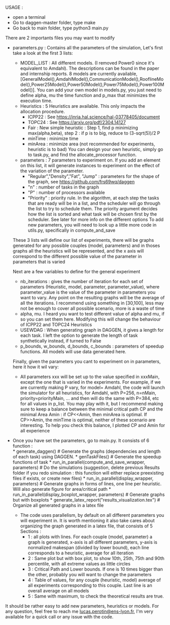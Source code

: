 USAGE :
- open a terminal
- Go to daggen-master folder, type make
- Go back to main folder, type python3 main.py

There are 2 importants files you may want to modify
- parameters.py : Contains all the parameters of the simulation, 
	Let's first take a look at the first 3 lists:
	* MODEL_LIST : All different models. (I removed Power0 since it's equivalent to Amdahl). The descriptions can be found in the paper and internship reports. 
			8 models are currently available, [GeneralModel(),AmdahlModel(),CommunicationModel(),RooflineModel(),Power25Model(),Power50Model(),Power75Model(),Power100Model()].
			You can add your own model in models.py, you just need to define alpha, mu the time function and p_max that minimizes the execution time.
	* Heuristics : 5 Heuristics are available. This only impacts the allocation procedure. 
		- ICPP22 : See https://inria.hal.science/hal-03778405/document
		- TOPC24 : See https://arxiv.org/pdf/2304.14127	
		- Fair : New simple heuristic : Step 1, find p minimizing max(alpha,beta), step 2 : if p is to big, reduce to (3-sqrt(5))/2 P
		- minTime : minimize time
		- minArea : minimize area			(not recommended for experiments, heuristic is to bad)
	You can design your own heuristic, simply go to task.py, and find the allocate_processor function.
	* parameters : 7 parameters to experiment on. If you add an element on this list, it will generate instances to experiment on the effect of the variation of the parameter.
		- "Regular","Density","Fat", "Jump" : parameters for the shape of the graph, see https://github.com/frs69wq/daggen
		- "n" : number of tasks in the graph
		- "P" : number of processors available
		- "Priority" : priority rule. In the algorithm, at each step the tasks that are ready will be in a list, and the scheduler will go through the list to try to schedule them. The priority argument decides how the list is sorted and what task will be chosen first by the scheduler. See later for more info on the different options
	To add new parameters, you will need to look up a little more code in utils.py, specifically in compute_and_save

	These 3 lists will define our list of experiments, there will be graphs generated for any possible couples (model, parameters) and in thoses graphs all the heuristics will be represented,
	and the x axis will correspond to the different possible value of the parameter in parameters that is varied




	Next are a few variables to define for the general experiment
	* nb_iterations : gives the number of iteration for each set of parameters (Heuristic, model, parameter, parameter_value), where parameter_value is the value of the parameter in parameters you want to vary. Any point on the resulting graphs will be the average of all the iterations. I recommend using something in [30,100], less may not be enough to cover all possible scenario, more is a waste of time
	* alpha, mu. I heard you want to test different value of alpha and mu, if so you can set them here. Modifying this will change the behaviour of ICPP22 and TOPC24 Heuristics
	* USEWDAG : When generating graph in DAGGEN, it gives a length for each task. I left the option to generate the length of task synthetically instead, if turned to False
	* p_bounds, w_bounds, d_bounds, c_bounds : parameters of speedup functions. All models will use data generated here.

	Finally, given the parameters you cant to experiment on in parameters, here it how it wil vary:
	- All parameters xxx will be set up to the value specified in xxxMain, except the one that is varied in the experiments. 
	For example, if we are currently making P vary, for model= Amdahl, the code will launch the simulator for all heuristics, for Amdahl, with P=256, n=nMain, priority=priorityMain, ... and then will do the same with P=384, etc for all values in p_list.
	You may play with it, but I recommend making sure to keep a balance between the minimal critical path CP and the minimal Area Amin : if CP<<Amin, then minArea is optimal.
	If CP>>Amin, the minTime is optimal, neither of these scenario are interesting.
	To help you check this balance, I plotted CP and Amin for all experience


- Once you have set the parameters, go to main.py. It consists of 6 function :	
    	* generate_daggen()    # Generate the graphs (dependencies and length of each task) using DAGGEN. 
    	* genTaskFiles()       # Generate the speedup functions of task
    	* run_in_parallel(compute_and_save_wrapper, parameters)   # Do the simulations (suggestion, delete previous Results folder if you redo simulation : this function will either replace preexisting files if exists, or create new files)
    	* run_in_parallel(display_wrapper, parameters)            # Generate graphs in forms of lines, one line per heuristic. Will also generate figure for area/critical path
    	* run_in_parallel(display_boxplot_wrapper, parameters)    # Generate graphs but with boxplots
    	* generate_latex_report("results_visualization.tex")      # Organize all generated graphs in a latex file


	* The code uses parallelism, by default on all different parameters you will experiment in. It is worth mentioning it also take cares about organizing the graph generated in a latex file, that consists of 5 Sections :
		- 1 : all plots with lines. For each couple (model, parameter) a graph is generated, x-axis is all different parameters, y-axis is normalized makespan (divided by lower bound), each line corresponds to a heuristic, average for all iteration
		- 2 : Same plot but with box plot, to show 10th, 25th, 75th and 90th percentile, with all extreme values as little circles
		- 3 : Critical Path and Lower bounds. If one is 10 times bigger than the other, probably you will want to change the parameters
		- 4 : Table of values, for any couple (heuristic, model) average of all experiments corresponding to this couple. Last line is an overall average on all models
		- 5 : Same with maximum, to check the theoretical results are true.


It should be rather easy to add new parameters, heuristics or models. 
For any question, feel free to reach me lucas.perotin@ens-lyon.fr, I'm very available for a quick call or any issue with the code.
